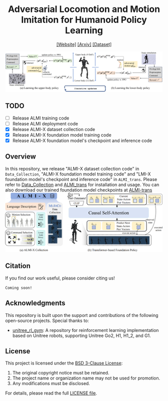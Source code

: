 <h1 align="center"> Adversarial Locomotion and Motion Imitation for Humanoid Policy Learning </h1>

<div align="center">

[[Website]](https://almi-humanoid.github.io)
[[Arxiv]](https://almi-humanoid.github.io/static/view.pdf)
[[Dataset]](https://huggingface.co/datasets/TeleEmbodied/ALMI-X)


<img src="./imgs/overview_00.png"/>

</div>

## TODO
- [ ] Release ALMI training code
- [ ] Release ALMI deployment code
- [x] Release ALMI-X dataset collection code
- [x] Release ALMI-X foundation model training code
- [x] Release ALMI-X foundation model's checkpoint and inference code

## Overview

In this repository, we release "ALMI-X dataset collection code" in `Data_Collection`, "ALMI-X foundation model training code" and "LMI-X foundation model's checkpoint and inference code" in `ALMI_trans`. Please refer to [Data_Collection](/Data_Collection/README.md) and [ALMI_trans](/ALMI_trans/README.md) for installation and usage. You can also download our trained foundation model checkpoints at [ALMI-trans](https://huggingface.co/TeleEmbodied/ALMI-trans)
<img src="./imgs/data_foundation_4_00.png"/>


## Citation
If you find our work useful, please consider citing us!
```
Coming soon!
```


## Acknowledgments

This repository is built upon the support and contributions of the following open-source projects. Special thanks to:

- [unitree\_rl\_gym](https://github.com/unitreerobotics/unitree_rl_gym/tree/main): A repository for reinforcement learning implementation based on Unitree robots, supporting Unitree Go2, H1, H1_2, and G1.

## License


This project is licensed under the [BSD 3-Clause License](./LICENSE):
1. The original copyright notice must be retained.
2. The project name or organization name may not be used for promotion.
3. Any modifications must be disclosed.

For details, please read the full [LICENSE file](./LICENSE).